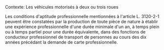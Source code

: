 Contexte: Les véhicules motorisés à deux ou trois roues

Les conditions d'aptitude professionnelle mentionnées à l'article L. 3120-2-1 peuvent être constatées par la production de toute pièce de nature à établir une expérience professionnelle d'une durée minimale d'un an, à temps plein ou à temps partiel pour une durée équivalente, dans des fonctions de conducteur professionnel de transport de personnes au cours des dix années précédant la demande de carte professionnelle.